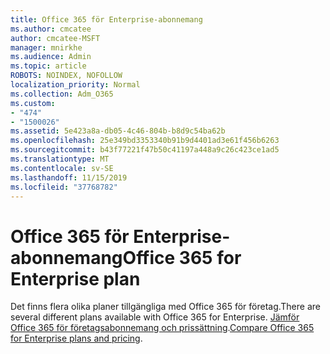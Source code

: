 ```yaml
---
title: Office 365 för Enterprise-abonnemang
ms.author: cmcatee
author: cmcatee-MSFT
manager: mnirkhe
ms.audience: Admin
ms.topic: article
ROBOTS: NOINDEX, NOFOLLOW
localization_priority: Normal
ms.collection: Adm_O365
ms.custom:
- "474"
- "1500026"
ms.assetid: 5e423a8a-db05-4c46-804b-b8d9c54ba62b
ms.openlocfilehash: 25e349bd3353340b91b9d4401ad3e61f456b6263
ms.sourcegitcommit: b43f77221f47b50c41197a448a9c26c423ce1ad5
ms.translationtype: MT
ms.contentlocale: sv-SE
ms.lasthandoff: 11/15/2019
ms.locfileid: "37768782"
---
```

# <a name="office-365-for-enterprise-plan"></a><span data-ttu-id="65a5f-102">Office 365 för Enterprise-abonnemang</span><span class="sxs-lookup"><span data-stu-id="65a5f-102">Office 365 for Enterprise plan</span></span>

<span data-ttu-id="65a5f-103">Det finns flera olika planer tillgängliga med Office 365 för företag.</span><span class="sxs-lookup"><span data-stu-id="65a5f-103">There are several different plans available with Office 365 for Enterprise.</span></span> <span data-ttu-id="65a5f-104">[Jämför Office 365 för företagsabonnemang och prissättning](https://products.office.com/business/compare-more-office-365-for-business-plans).</span><span class="sxs-lookup"><span data-stu-id="65a5f-104">[Compare Office 365 for Enterprise plans and pricing](https://products.office.com/business/compare-more-office-365-for-business-plans).</span></span>  